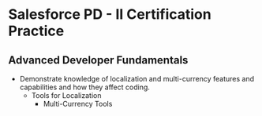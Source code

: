 # Salesforce PD - II Certification Practice

## Advanced Developer Fundamentals

- Demonstrate knowledge of localization and multi-currency features and capabilities and how they affect coding.
  * Tools for Localization
    * Multi-Currency Tools  
